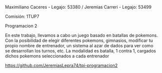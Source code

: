 Maximiliano Caceres - Legajo: 53380 / Jeremias Carreri - Legajo: 53499

Comisión: 1TUP7

Programacion 2

En este trabajo, llevamos a cabo un juego basado en batallas de pokemons. Con la posibilidad de elegir diferentes pokemons, gimnasios, modificar tu propio nombre de entrenador, un sistema al azar de dados para ver como se desarrollan los turnos, etc.
La modalidad es batalla, 1 contra 1, cargados dichos pokemons seleccionados a cada entrenador

https://github.com/JeremiasLepra74/tpi-programacion2
